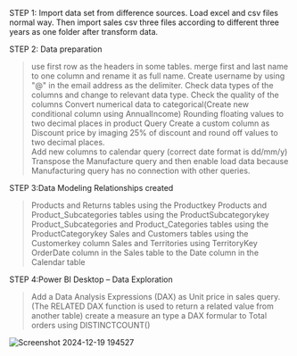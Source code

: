 STEP 1: Import data set from difference sources.
Load excel and csv files  normal way. Then import sales csv three files according to different three years as one folder after transform data.

STEP 2: Data preparation
>use first row as the headers in some tables.
>merge first and last name to one column and rename it as full name.
>Create username by using "@" in the email address as the delimiter.
>Check data types of the columns and change to relevant data type.
>Check the quality of the columns
>Convert numerical data to categorical(Create new conditional column using AnnualIncome)
>Rounding floating values to two decimal places in product Query
>Create a custom column as Discount price by imaging 25% of discount and round off values to two decimal places.		
>Add new columns to calendar query (correct date format is dd/mm/y)
>Transpose the Manufacture query and then enable load data because Manufacturing query has no connection with other queries.


STEP 3:Data Modeling
Relationships created
>Products and Returns tables using the Productkey
>Products and Product_Subcategories tables using the ProductSubcategorykey 
>Product_Subcategories and Product_Categories tables using the ProductCategorykey
>Sales and Customers tables using the Customerkey column
>Sales and Territories using TerritoryKey
>OrderDate column in the Sales table to the Date column in the Calendar table


STEP 4:Power BI Desktop – Data Exploration
>Add a Data Analysis Expressions (DAX) as Unit price in sales query.(The RELATED DAX function is used to return a related value from another table)
>create a measure an type a DAX formular to Total orders using DISTINCTCOUNT()


![Screenshot 2024-12-19 194527](https://github.com/user-attachments/assets/f3d46338-d8b9-489a-8b86-1bcadba52c9d)
